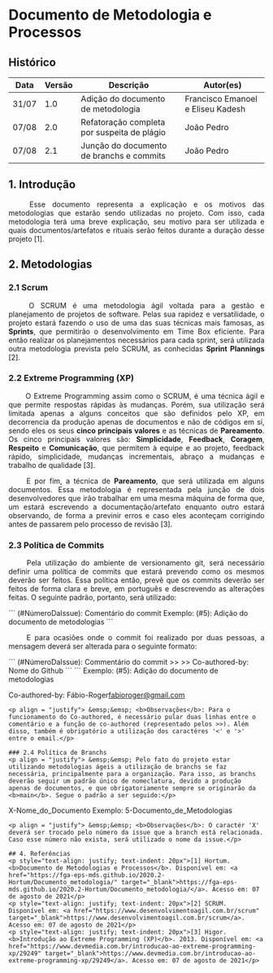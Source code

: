 # Documento de Metodologia e Processos

## Histórico
|Data|Versão|Descrição|Autor(es)
|--|--|--|--|
|31/07|1.0|Adição do documento de metodologia|Francisco Emanoel e Eliseu Kadesh|  
|07/08|2.0|Refatoração completa por suspeita de plágio|João Pedro|
|07/08|2.1|Junção do documento de branchs e commits|João Pedro|

## 1. Introdução
<p align = "justify"> &emsp;&emsp; Esse documento representa a explicação e os motivos das metodologias que estarão sendo utilizadas no projeto. Com isso, cada metodologia terá uma breve explicação, seu motivo para ser utilizada e quais documentos/artefatos e rituais serão feitos durante a duração desse projeto [1].</p>

## 2. Metodologias
### 2.1 Scrum
<p align = "justify"> &emsp;&emsp; O SCRUM é uma metodologia ágil voltada para a gestão e planejamento de projetos de software. Pelas sua rapidez e versatilidade, o projeto estará fazendo o uso de uma das suas técnicas mais famosas, as <b>Sprints</b>, que permitirão o desenvolvimento em Time Box eficiente. Para então realizar os planejamentos necessários para cada sprint, será utilizada outra metodologia prevista pelo SCRUM, as conhecidas <b>Sprint Plannings</b> [2].</p>

### 2.2 Extreme Programming (XP)
<p align = "justify"> &emsp;&emsp; O Extreme Programming assim como o SCRUM, é uma técnica ágil e que permite respostas rápidas às mudanças. Porém, sua utilização será limitada apenas a alguns conceitos que são definidos pelo XP, em decorrencia da produção apenas de documentos e não de códigos em sí, sendo eles os seus <b>cinco principais valores</b> e as técnicas de <b>Pareamento</b>. Os cinco principais valores são: <b>Simplicidade</b>, <b>Feedback</b>, <b>Coragem</b>, <b>Respeito</b> e <b>Comunicação</b>, que permitem à equipe e ao projeto, feedback rápido, simplicidade, mudanças incrementais, abraço a mudanças e trabalho de qualidade [3].</p>

<p align = "justify"> &emsp;&emsp; E por fim, a técnica de <b>Pareamento</b>, que será utilizada em alguns documentos. Essa metodologia é representada pela junção de dois desenvolvedores que irão trabalhar em uma mesma máquina de forma que, um estará escrevendo a documentação/artefato enquanto outro estará observando, de forma a previnir erros e caso eles aconteçam corrigindo antes de passarem pelo processo de revisão [3].</p>

### 2.3 Política de Commits
<p align = "justify"> &emsp;&emsp; Pela utilização do ambiente de versionamento git, será necessário definir uma política de commits que estará prevendo como os mesmos deverão ser feitos. Essa política então, prevê que os commits deverão ser feitos de forma clara e breve, em português e descrevendo as alterações feitas. O seguinte padrão, portanto, será utilizado:</p>
```
(#NúmeroDaIssue): Comentário do commit
Exemplo: (#5): Adição do documento de metodologias
```

<p align = "justify"> &emsp;&emsp; E para ocasiões onde o commit foi realizado por duas pessoas, a mensagem deverá ser alterada para o seguinte formato:</p>
```
(#NúmeroDaIssue): Commentário do commit
>>
>>
Co-authored-by: Nome do Github <Email utilizado no Github>
```
```
Exemplo: (#5): Adição do documento de metodologias


Co-authored-by: Fábio-Roger<fabioroger@gmail.com>
```
<p align = "justify"> &emsp;&emsp; <b>Observações</b>: Para o funcionamento do Co-authored, é necessário pular duas linhas entre o comentário e a função de co-authored (representado pelos >>). Além disso, também é obrigatório a utilização dos caractéres '<' e '>' entre o email.</p>

### 2.4 Política de Branchs
<p align = "justify"> &emsp;&emsp; Pelo fato do projeto estar utilizando metodologias ágeis a utilização de branchs se faz necessária, principalmente para a organização. Para isso, as branchs deverão seguir um padrão único de nomeclatura, devido a produção apenas de documentos, e que obrigatoriamente sempre se originarão da <b>main</b>. Segue o padrão a ser seguido:</p>
```
X-Nome_do_Documento
Exemplo: 5-Documento_de_Metodologias
```
<p align = "justify"> &emsp;&emsp; <b>Observações</b>: O caractér 'X' deverá ser trocado pelo número da issue que a branch está relacionada. Caso esse número não exista, será utilizado o nome da issue.</p>

## 4. Referências
<p style="text-align: justify; text-indent: 20px">[1] Hortum. <b>Documento de Metodologias e Processos</b>. Disponível em: <a href="https://fga-eps-mds.github.io/2020.2-Hortum/Documento_metodologia/" target="_blank">https://fga-eps-mds.github.io/2020.2-Hortum/Documento_metodologia/</a>. Acesso em: 07 de agosto de 2021</p>
<p style="text-align: justify; text-indent: 20px">[2] SCRUM. Disponível em: <a href="https://www.desenvolvimentoagil.com.br/scrum" target="_blank">https://www.desenvolvimentoagil.com.br/scrum</a>. Acesso em: 07 de agosto de 2021</p>
<p style="text-align: justify; text-indent: 20px">[3] Higor. <b>Introdução ao Extreme Programming (XP)</b>. 2013. Disponível em: <a href="https://www.devmedia.com.br/introducao-ao-extreme-programming-xp/29249" target="_blank">https://www.devmedia.com.br/introducao-ao-extreme-programming-xp/29249</a>. Acesso em: 07 de agosto de 2021</p>
